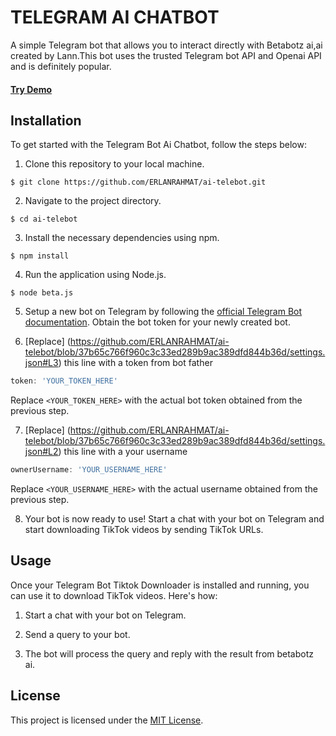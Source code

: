 # TELEGRAM AI CHATBOT
A simple Telegram bot that allows you to interact directly with Betabotz ai,ai created by Lann.This bot uses the trusted Telegram bot API and Openai API and is definitely popular.
#### [Try Demo](https://t.me/InrigerBot)

## Installation

To get started with the Telegram Bot Ai Chatbot, follow the steps below:

1. Clone this repository to your local machine.

```shell
$ git clone https://github.com/ERLANRAHMAT/ai-telebot.git
```

2. Navigate to the project directory.

```shell
$ cd ai-telebot
```

3. Install the necessary dependencies using npm.

```shell
$ npm install
```

4. Run the application using Node.js.

```shell
$ node beta.js
```

5. Setup a new bot on Telegram by following the [official Telegram Bot documentation](https://core.telegram.org/bots#botfather). Obtain the bot token for your newly created bot.

6. [Replace] (https://github.com/ERLANRAHMAT/ai-telebot/blob/37b65c766f960c3c33ed289b9ac389dfd844b36d/settings.json#L3) this line with a token from bot father

```javascript
token: 'YOUR_TOKEN_HERE'
```

Replace `<YOUR_TOKEN_HERE>` with the actual bot token obtained from the previous step.

7. [Replace] (https://github.com/ERLANRAHMAT/ai-telebot/blob/37b65c766f960c3c33ed289b9ac389dfd844b36d/settings.json#L2) this line with a your username 

```javascript
ownerUsername: 'YOUR_USERNAME_HERE'
```

Replace `<YOUR_USERNAME_HERE>` with the actual username obtained from the previous step.

8. Your bot is now ready to use! Start a chat with your bot on Telegram and start downloading TikTok videos by sending TikTok URLs.

## Usage

Once your Telegram Bot Tiktok Downloader is installed and running, you can use it to download TikTok videos. Here's how:

1. Start a chat with your bot on Telegram.

2. Send a query to your bot.

3. The bot will process the query and reply with the result from betabotz ai.

## License

This project is licensed under the [MIT License](LICENSE).

